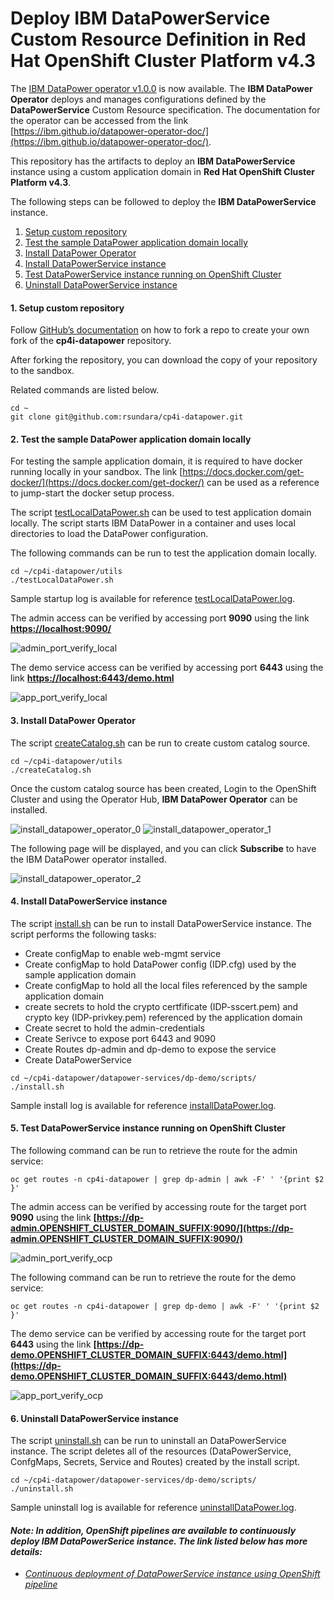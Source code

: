 
# Deploy IBM DataPowerService Custom Resource Definition in Red Hat OpenShift Cluster Platform v4.3

The [IBM DataPower operator v1.0.0](https://hub.docker.com/r/ibmcom/datapower-operator) is now available. The **IBM DataPower Operator** deploys and 
manages configurations defined by the **DataPowerService** Custom Resource specification. The documentation for the operator can be 
accessed from the link [https://ibm.github.io/datapower-operator-doc/](https://ibm.github.io/datapower-operator-doc/). 

This repository has the artifacts to deploy an **IBM DataPowerService** instance using a custom application domain in **Red Hat OpenShift Cluster Platform v4.3**. 

The following steps can be followed to deploy the **IBM DataPowerService** instance. 

1. [Setup custom repository](#1-setup-custom-repository)
2. [Test the sample DataPower application domain locally](#2-test-the-sample-datapower-application-domain-locally)
3. [Install DataPower Operator](#3-install-datapower-operator)
4. [Install DataPowerService instance](#4-install-datapowerservice-instance)
5. [Test DataPowerService instance running on OpenShift Cluster](#5-test-datapowerservice-instance-running-on-openshift-cluster)
6. [Uninstall DataPowerService instance](#6-uninstall-datapowerservice-instance) 



#### 1. Setup custom repository 

Follow [GitHub’s documentation](https://help.github.com/en/github/getting-started-with-github/fork-a-repo) on how to fork a repo to create your own fork of the **cp4i-datapower** repository.

After forking the repository, you can download the copy of your repository to the sandbox. 

Related commands are listed below.

```
cd ~
git clone git@github.com:rsundara/cp4i-datapower.git
```



#### 2. Test the sample DataPower application domain locally

For testing the sample application domain, it is required to have docker running locally in your sandbox. The link [https://docs.docker.com/get-docker/](https://docs.docker.com/get-docker/) 
can be used as a reference to jump-start the docker setup process. 

The script [testLocalDataPower.sh](./utils/testLocalDataPower.sh) can be used to test application domain locally. The script starts IBM DataPower in a container and uses local directories to load the DataPower configuration.

The following commands can be run to test the application domain locally. 

```
cd ~/cp4i-datapower/utils
./testLocalDataPower.sh
```

Sample startup log is available for reference [testLocalDataPower.log](./utils/logs/testLocalDataPower.log).

The admin access can be verified by accessing port **9090** using the link **[https://localhost:9090/](https://localhost:9090/)**

 ![admin_port_verify_local](./images/admin_port_verify_local.png)
 
The demo service access can be verified by accessing port **6443** using the link **[https://localhost:6443/demo.html](https://localhost:6443/demo.html)**

 ![app_port_verify_local](./images/app_port_verify_local.png)



#### 3. Install DataPower Operator 

The script [createCatalog.sh](./utils/createCatalog.sh) can be run to create custom catalog source.

```
cd ~/cp4i-datapower/utils
./createCatalog.sh
```

Once the custom catalog source has been created, Login to the OpenShift Cluster and using the Operator Hub, **IBM DataPower Operator** can be installed.

 ![install_datapower_operator_0](./images/install_datapower_operator_0.png)
 ![install_datapower_operator_1](./images/install_datapower_operator_1.png)
 
The following page will be displayed, and you can click **Subscribe** to have the IBM DataPower operator installed.
 
 ![install_datapower_operator_2](./images/install_datapower_operator_2.png)



#### 4. Install DataPowerService instance 

The script [install.sh](./datapower-services/dp-demo/scripts/install.sh) can be run to install DataPowerService instance. The script
performs the following tasks:

* Create configMap to enable web-mgmt service 
* Create configMap to hold DataPower config (IDP.cfg) used by the sample application domain
* Create configMap to hold all the local files referenced  by the sample application domain
* create secrets to hold the crypto certfificate (IDP-sscert.pem) and crypto key (IDP-privkey.pem) referenced by the application domain  
* Create secret to hold the admin-credentials 
* Create Serivce to expose port 6443 and 9090
* Create Routes dp-admin and dp-demo to expose the service
* Create DataPowerService 

```
cd ~/cp4i-datapower/datapower-services/dp-demo/scripts/
./install.sh
```

Sample install log is available for reference [installDataPower.log](./datapower-services/dp-demo/scripts/logs/install.log).



#### 5. Test DataPowerService instance running on OpenShift Cluster

The following command can be run to retrieve the route for the admin service: 

```
oc get routes -n cp4i-datapower | grep dp-admin | awk -F' ' '{print $2 }'
```

The admin access can be verified by accessing route for the target port **9090** using the link **[https://dp-admin.OPENSHIFT_CLUSTER_DOMAIN_SUFFIX:9090/](https://dp-admin.OPENSHIFT_CLUSTER_DOMAIN_SUFFIX:9090/)** 

 ![admin_port_verify_ocp](./images/admin_port_verify_ocp.png)

The following command can be run to retrieve the route for the demo service: 

```
oc get routes -n cp4i-datapower | grep dp-demo | awk -F' ' '{print $2 }'
```
 
The demo service can be verified by accessing route for the target port **6443** using the link **[https://dp-demo.OPENSHIFT_CLUSTER_DOMAIN_SUFFIX:6443/demo.html](https://dp-demo.OPENSHIFT_CLUSTER_DOMAIN_SUFFIX:6443/demo.html)**

 ![app_port_verify_ocp](./images/app_port_verify_ocp.png)

#### 6. Uninstall DataPowerService instance 

The script [uninstall.sh](./datapower-services/dp-demo/scripts/uninstall.sh) can be run to uninstall an DataPowerService instance. The script 
deletes all of the resources (DataPowerService, ConfgMaps, Secrets, Service and Routes) created by the install script.


```
cd ~/cp4i-datapower/datapower-services/dp-demo/scripts/
./uninstall.sh
```

Sample uninstall log is available for reference [uninstallDataPower.log](./datapower-services/dp-demo/scripts/logs/uninstall.log).



#### *Note: In addition, OpenShift pipelines are available to continuously deploy IBM DataPowerSerice instance. The link listed below has more details:*

* [*Continuous deployment of DataPowerService instance using OpenShift pipeline*](./tekton/README.md)
